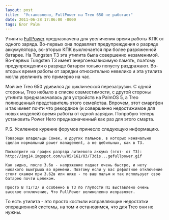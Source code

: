 ```yaml
---
layout: post
title:  "Установлено, FullPower на Treo 650 не работает"
date: 2011-06-28 17:06:00 -0000
tags: Блог Palm
---
```


Утилита [FullPower](http://www.hpc.ru/soft/software.phtml?id=11539) предназначена для увеличения время работы КПК от одного заряда. Во-первых она подавляет предупреждения о разряде аккумулятора, во-вторых КПК выключается при более разряженной батарее. На Tungsten T3 эта утилита была совершенно незаменимой. Во-первых Tungsten T3 имеет энергонезависимую память, поэтому предупреждения о разряде батареи только попусту раздражают. Во-вторых время работы от зарядки относительно невелико и эта утилита могла увеличить его примерно на час.

Мой же Treo 650 удивился до циклической перезагрузки. С одной стороны, Treo небыло в списке совместимости, с другой стороны утилита предназначалась для устройств на PalmOS 5, а Treo полноценный представитель этого семейства. Впрочем, этот смартфон и так имеет почти что рекордное (и совершенно недостижимое для новых моделей) время работы от одной зарядки. Попробую теперь установить Power Hero предназначенный как раз для этого смарта.

P.S. Усиленное курение форумов принесло следующую информацию.

```
Товарещи владельцы Сонек, и других пальмов, в которых изначально сделан нормальный power management, а не дебильных, как в Т3. 

Посмотрите на график разряда литиевого аккума (этот- от Т3): 
http://img14.imgspot.com/u/05/161/03/T3dis...gefullpower.gif 

Как видно, после 3.6в - напряжение падает очень быстро, и нету никакого выигрыша во времени. Поэтому если у вас дефолтное отключение стоит скажем при 3.62в или ниже - то ваш пальм и так использует свою батарею почти целеком. 

Просто В Т1/Т2/ и особенно в Т3 по глупости П1 выставлено очень высокое отключение, Что FullPower великолепно исправляет.
```

То есть утилита - это просто костыли исправляющие недостатки операционной системы, на том и остановимся, что для Treo они не нужны.